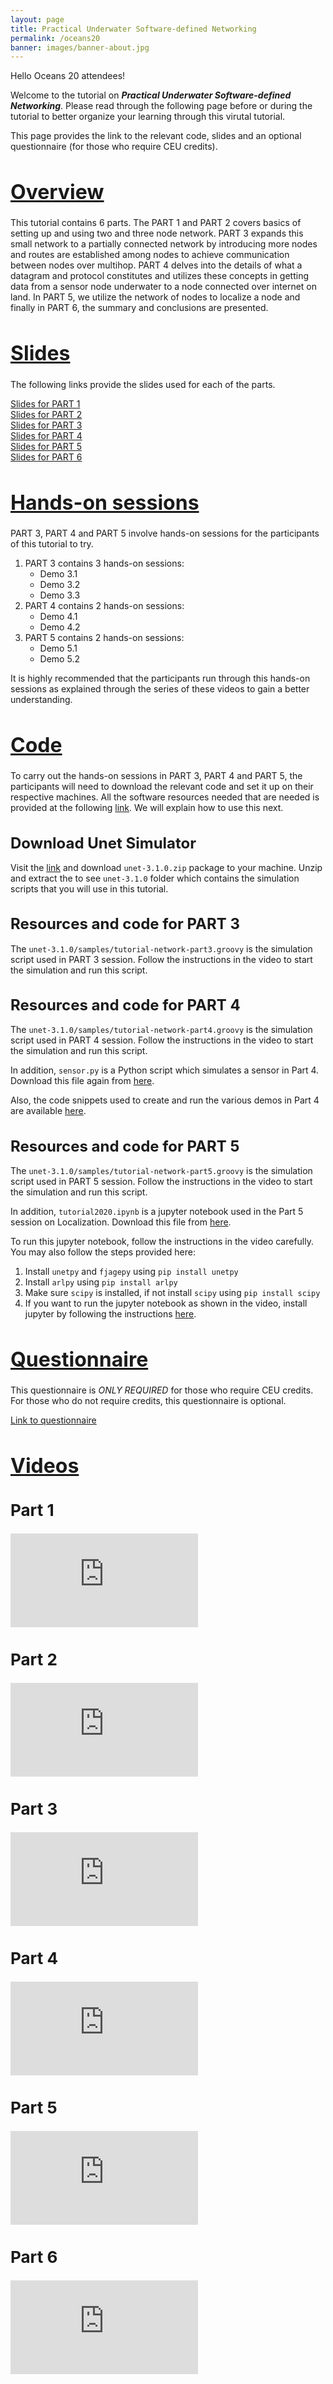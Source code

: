 ```yaml
---
layout: page
title: Practical Underwater Software-defined Networking
permalink: /oceans20
banner: images/banner-about.jpg
---
```


<!-- <h1 style="font-size: 32px;"><u>Practical Underwater Software-defined Networking</u></h1> -->

Hello Oceans 20 attendees!

Welcome to the tutorial on **_Practical Underwater Software-defined Networking_**. Please read through the following page before or during the tutorial to better organize your learning through this virutal tutorial.

This page provides the link to the relevant code, slides and an optional questionnaire (for those who require CEU credits).

<!-- ## Overview -->
<h1 style="font-size: 32px;"><u>Overview</u></h1>

This tutorial contains 6 parts. The PART 1 and PART 2 covers basics of setting up and using two and three node network. PART 3 expands this small network to a partially connected network by introducing more nodes and routes are established among nodes to achieve communication between nodes over multihop. PART 4 delves into the details of what a datagram and protocol constitutes and utilizes these concepts in getting data from a sensor node underwater to a node connected over internet on land. In PART 5, we utilize the network of nodes to localize a node and finally in PART 6, the summary and conclusions are presented.

<!-- ## Slides -->
<h1 style="font-size: 32px;"><u>Slides</u></h1>

The following links provide the slides used for each of the parts.

[Slides for PART 1](tutorial-part-1.pdf)\
[Slides for PART 2](tutorial-part-2.pdf)\
[Slides for PART 3](tutorial-part-3.pdf)\
[Slides for PART 4](tutorial-part-4.pdf)\
[Slides for PART 5](tutorial-part-5.pdf)\
[Slides for PART 6](tutorial-part-6.pdf)

<!-- ## Hands-on sessions -->
<h1 style="font-size: 32px;"><u>Hands-on sessions</u></h1>

PART 3, PART 4 and PART 5 involve hands-on sessions for the participants of this tutorial to try.

1. PART 3 contains 3 hands-on sessions:
	- Demo 3.1
	- Demo 3.2
	- Demo 3.3
2. PART 4 contains 2 hands-on sessions:
	- Demo 4.1
	- Demo 4.2
3. PART 5 contains 2 hands-on sessions:
	- Demo 5.1
	- Demo 5.2

It is highly recommended that the participants run through this hands-on sessions as explained through the series of these videos to gain a better understanding.

<!-- ## Code -->
<h1 style="font-size: 32px;"><u>Code</u></h1>

To carry out the hands-on sessions in PART 3, PART 4 and PART 5, the participants will need to download the relevant code and set it up on their respective machines. All the software resources needed that are needed is provided at the following [link](https://github.com/org-arl/unet-contrib/tree/master/contrib/oceans-tutorial-2020). We will explain how to use this next.

<!-- ### Download Unet Simulator -->
<h1 style="font-size: 24px;">Download Unet Simulator</h1>

Visit the [link](https://github.com/org-arl/unet-contrib/tree/master/contrib/oceans-tutorial-2020) and download `unet-3.1.0.zip` package to your machine. Unzip and extract the to see `unet-3.1.0` folder which contains the simulation scripts that you will use in this tutorial.

<!-- ### Resources and code for PART 3 -->
<h1 style="font-size: 24px;">Resources and code for PART 3</h1>

The `unet-3.1.0/samples/tutorial-network-part3.groovy` is the simulation script used in PART 3 session. Follow the instructions in the video to start the simulation and run this script.

<!-- ### Resources and code for PART 4 -->
<h1 style="font-size: 24px;">Resources and code for PART 4</h1>

The `unet-3.1.0/samples/tutorial-network-part4.groovy` is the simulation script used in PART 4 session. Follow the instructions in the video to start the simulation and run this script.

In addition, `sensor.py` is a Python script which simulates a sensor in Part 4. Download this file again from [here](https://github.com/org-arl/unet-contrib/tree/master/contrib/oceans-tutorial-2020).

Also, the code snippets used to create and run the various demos in Part 4 are available [here](https://github.com/org-arl/unet-contrib/blob/master/contrib/oceans-tutorial-2020/code-part4.md).

<!-- ### Resources and code for PART 5 -->
<h1 style="font-size: 24px;">Resources and code for PART 5</h1>

The `unet-3.1.0/samples/tutorial-network-part5.groovy` is the simulation script used in PART 5 session. Follow the instructions in the video to start the simulation and run this script.

In addition, `tutorial2020.ipynb` is a jupyter notebook used in the Part 5 session on Localization. Download this file from [here](https://github.com/org-arl/unet-contrib/tree/master/contrib/oceans-tutorial-2020).

To run this jupyter notebook, follow the instructions in the video carefully. You may also follow the steps provided here:

1. Install `unetpy` and `fjagepy` using `pip install unetpy`
2. Install `arlpy` using `pip install arlpy`
3. Make sure `scipy` is installed, if not install `scipy` using `pip install scipy`
4. If you want to run the jupyter notebook as shown in the video, install jupyter by following the instructions [here](https://jupyter.org/install).

<!-- ## Questionnaire -->
<h1 style="font-size: 32px;"><u>Questionnaire</u></h1>

This questionnaire is *ONLY REQUIRED* for those who require CEU credits. For those who do not require credits, this questionnaire is optional.

[Link to questionnaire](questionnaire.pdf)

<!-- ## Videos -->
<h1 style="font-size: 32px;"><u>Videos</u></h1>

<h2 style="font-size: 26px;">Part 1</h2>

<div class='video'>
<div class="flex-video"> <iframe src="https://www.youtube.com/embed/h0XucbYKg5o" frameborder="0" allow="accelerometer; autoplay; clipboard-write; encrypted-media; gyroscope; picture-in-picture" allowfullscreen></iframe> </div>
</div>

<h2 style="font-size: 26px;">Part 2</h2>

<div class='video'>
<div class="flex-video"> <iframe src="https://www.youtube.com/embed/Z6QH1VhRL1I" frameborder="0" allow="accelerometer; autoplay; clipboard-write; encrypted-media; gyroscope; picture-in-picture" allowfullscreen></iframe> </div>
</div>

<h2 style="font-size: 26px;">Part 3</h2>

<div class='video'>
<div class="flex-video"> <iframe src="https://www.youtube.com/embed/4ODQxeJeMMU" frameborder="0" allow="accelerometer; autoplay; clipboard-write; encrypted-media; gyroscope; picture-in-picture" allowfullscreen></iframe> </div>
</div>

<h2 style="font-size: 26px;">Part 4</h2>

<div class='video'>
<div class="flex-video"> <iframe src="https://www.youtube.com/embed/2r9sPiXNQZc" frameborder="0" allow="accelerometer; autoplay; clipboard-write; encrypted-media; gyroscope; picture-in-picture" allowfullscreen></iframe> </div>
</div>

<h2 style="font-size: 26px;">Part 5</h2>

<div class='video'>
<div class="flex-video"> <iframe src="https://www.youtube.com/embed/GzmMZYqi95o" frameborder="0" allow="accelerometer; autoplay; clipboard-write; encrypted-media; gyroscope; picture-in-picture" allowfullscreen></iframe> </div>
</div>

<h2 style="font-size: 26px;">Part 6</h2>

<div class='video'>
<div class="flex-video"> <iframe src="https://www.youtube.com/embed/tBKTWG2bZkc" frameborder="0" allow="accelerometer; autoplay; clipboard-write; encrypted-media; gyroscope; picture-in-picture" allowfullscreen></iframe> </div>
</div>
